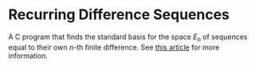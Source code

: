 # Recurring Difference Sequences
A C program that finds the standard basis for the space $E_n$ of sequences equal to their own $n$-th finite difference. See [this article](https://owenbechtel.com/blog/recurring-finite-differences) for more information.
